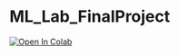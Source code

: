 # ML_Lab_FinalProject

[![Open In Colab](https://colab.research.google.com/assets/colab-badge.svg)](https://colab.research.google.com/github/elysecs/ML_Lab_FinalProject/blob/main/Final_Project.ipynb)
